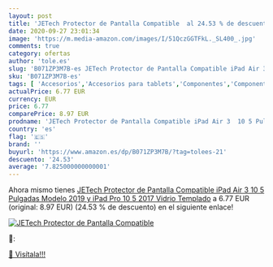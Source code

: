 ```yaml
---
layout: post
title: 'JETech Protector de Pantalla Compatible  al 24.53 % de descuento'
date: 2020-09-27 23:01:34
image: 'https://m.media-amazon.com/images/I/51QczGGTFkL._SL400_.jpg'
comments: true
category: ofertas
author: 'tole.es'
slug: 'B071ZP3M7B-es JETech Protector de Pantalla Compatible iPad Air 3 10 5...'
sku: 'B071ZP3M7B-es'
tags: [ 'Accesorios','Accesorios para tablets','Componentes','Componentes y piezas para portátiles','Informática','Teclados de repuesto para portátiles y netbooks','Teclados para tablets','ipad', ]
actualPrice: 6.77 EUR
currency: EUR
price: 6.77
comparePrice: 8.97 EUR
prodname: 'JETech Protector de Pantalla Compatible iPad Air 3  10 5 Pulgadas Modelo 2019  y iPad Pro 10 5  2017  Vidrio Templado'
country: 'es'
flag: '🇪🇸'
brand: ''
buyurl: 'https://www.amazon.es/dp/B071ZP3M7B/?tag=tolees-21'
descuento: '24.53'
average: '7.825000000000001'
---
```


Ahora mismo tienes [JETech Protector de Pantalla Compatible iPad Air 3  10 5 Pulgadas Modelo 2019  y iPad Pro 10 5  2017  Vidrio Templado](https://www.amazon.es/dp/B071ZP3M7B/?tag=tolees-21) a 6.77 EUR (original: 8.97 EUR) (24.53 %  de descuento) en el siguiente enlace!

[![JETech Protector de Pantalla Compatible ](https://m.media-amazon.com/images/I/51QczGGTFkL._SL400_.jpg)](https://www.amazon.es/dp/B071ZP3M7B/?tag=tolees-21)

🔎:


[🛒 Visítala!!!](https://www.amazon.es/dp/B071ZP3M7B/?tag=tolees-21)
